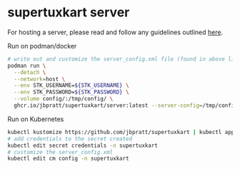 # supertuxkart server

For hosting a server, please read and follow any guidelines outlined
[here](https://github.com/supertuxkart/stk-code/blob/master/NETWORKING.md).

Run on podman/docker

```bash
# write out and customize the server_config.xml file (found in above link)
podman run \
  --detach \
  --network=host \
  --env STK_USERNAME=${STK_USERNAME} \
  --env STK_PASSWORD=${STK_PASSWORD} \
  --volume config/:/tmp/config/ \
  ghcr.io/jbpratt/supertuxkart/server:latest --server-config=/tmp/config/server_config.xml
```

Run on Kubernetes

```bash
kubectl kustomize https://github.com/jbpratt/supertuxkart | kubectl apply -f -
# add credentials to the secret created
kubectl edit secret credentials -n supertuxkart
# customize the server_config.xml
kubectl edit cm config -n supertuxkart
```
